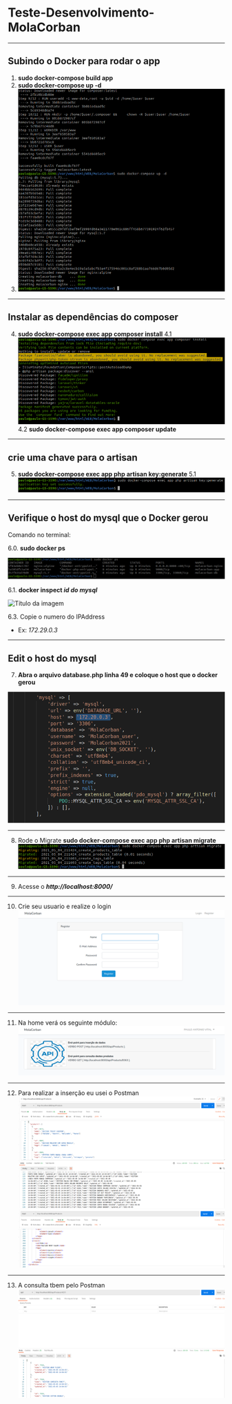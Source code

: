 # Teste-Desenvolvimento-MolaCorban

---
## Subindo o Docker para rodar o app
1. **sudo docker-compose build app**
2. **sudo docker-compose up -d**
3. ![Título da imagem](public/img/rodar-docker.png)

---
## Instalar as dependências do composer
4. **sudo docker-compose exec app composer install**
4.1 ![Título da imagem](public/img/composer_install.png)
4.2 **sudo docker-compose exec app composer update**
---

## crie uma chave para o artisan
5. **sudo docker-compose exec app php artisan key:generate**
5.1 ![Título da imagem](public/img/key.png)
---

## Verifique o host do mysql que o Docker gerou

Comando no terminal:

6.0. **sudo docker ps**

![Título da imagem](public/img/docker_ps.png)


6.1. **docker inspect _id do mysql_**

![Título da imagem](docker_inspect.png)

6.3. Copie o numero do IPAddress 
* Ex:  _172.29.0.3_
---

## Edit o host do mysql
7. **Abra o arquivo database.php linha 49 e coloque o host que o docker gerou**

![Título da imagem](public/img/database.png)

---

8. Rode o Migrate **sudo docker-compose exec app php artisan migrate**
![Título da imagem](public/img/migrate.png)
---

9. Acesse o **_http://localhost:8000/_**

---

10. Crie seu usuario e realize o login 
![Título da imagem](public/img/login.png)

---

11. Na home verá os seguinte módulo:
![Título da imagem](public/img/tela_principal.png)

---

12. Para realizar a inserção eu usei o Postman
![Título da imagem](public/img/insert_json.png)
![Título da imagem](public/img/insert_xml.png)

---

13. A consulta tbem pelo Postman
![Título da imagem](public/img/consulta_api.png)